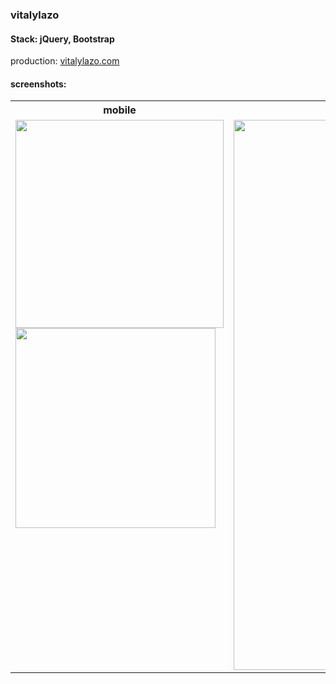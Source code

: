 ### vitalylazo
#### Stack: jQuery, Bootstrap
 production:    [vitalylazo.com](https://vitalylazo.com/)
 
 #### screenshots:
 <table>
   <tr>
    <th>mobile</th>
    <th>desktop</th>
  </tr>
   <tr>
    <td valign="top"><img src="vitalylazo.com_w_320.jpg" width="333"> <img src="vitalylazo.com_m_footer.jpg" width="320"></td>
    <td valign="top"><img src="vitalylazo.com_w_1920.jpg" width="880"></td>
  </tr>
 </table>
